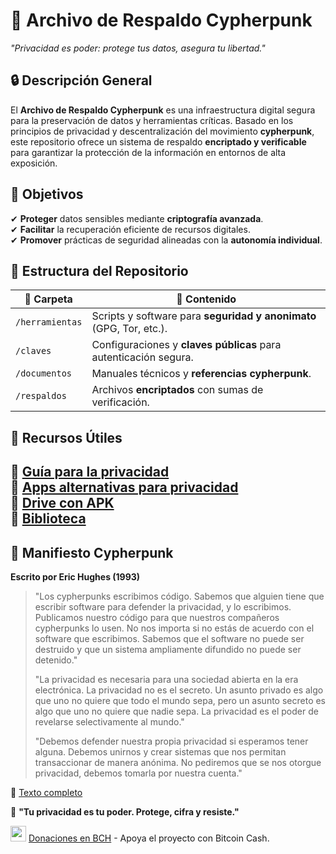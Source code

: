 # 📂 Archivo de Respaldo Cypherpunk  
*"Privacidad es poder: protege tus datos, asegura tu libertad."*  

## 🔒 Descripción General  
El **Archivo de Respaldo Cypherpunk** es una infraestructura digital segura para la preservación de datos y herramientas críticas. Basado en los principios de privacidad y descentralización del movimiento **cypherpunk**, este repositorio ofrece un sistema de respaldo **encriptado y verificable** para garantizar la protección de la información en entornos de alta exposición.  

## 🎯 Objetivos  
✔ **Proteger** datos sensibles mediante **criptografía avanzada**.  
✔ **Facilitar** la recuperación eficiente de recursos digitales.  
✔ **Promover** prácticas de seguridad alineadas con la **autonomía individual**.  

## 📁 Estructura del Repositorio  

| 📂 Carpeta       | 📌 Contenido |
|-----------------|-------------|
| `/herramientas` | Scripts y software para **seguridad y anonimato** (GPG, Tor, etc.). |
| `/claves`       | Configuraciones y **claves públicas** para autenticación segura. |
| `/documentos`   | Manuales técnicos y **referencias cypherpunk**. |
| `/respaldos`    | Archivos **encriptados** con sumas de verificación. |

## 🔗 Recursos Útiles  
🔹 [Guía para la privacidad](https://privacit.github.io/)  
🔹 [Apps alternativas para privacidad](https://libredirect.github.io/)  
🔹 [Drive con APK](https://drive.proton.me/urls/3WFBZ7CMY4#DLxMq2cOkCMM)  
🔹 [Biblioteca](https://libre-ria.github.io//)  
---
## 📜 Manifiesto Cypherpunk  
**Escrito por Eric Hughes (1993)**  

> "Los cypherpunks escribimos código. Sabemos que alguien tiene que escribir software para defender la privacidad, y lo escribimos. Publicamos nuestro código para que nuestros compañeros cypherpunks lo usen. No nos importa si no estás de acuerdo con el software que escribimos. Sabemos que el software no puede ser destruido y que un sistema ampliamente difundido no puede ser detenido."
>
> "La privacidad es necesaria para una sociedad abierta en la era electrónica. La privacidad no es el secreto. Un asunto privado es algo que uno no quiere que todo el mundo sepa, pero un asunto secreto es algo que uno no quiere que nadie sepa. La privacidad es el poder de revelarse selectivamente al mundo."
>
> "Debemos defender nuestra propia privacidad si esperamos tener alguna. Debemos unirnos y crear sistemas que nos permitan transaccionar de manera anónima. No pediremos que se nos otorgue privacidad, debemos tomarla por nuestra cuenta."

📎 [Texto completo](https://www.activism.net/cypherpunk/manifesto.html)  

💾 **"Tu privacidad es tu poder. Protege, cifra y resiste."** 

<img src="https://cryptologos.cc/logos/bitcoin-cash-bch-logo.png?v=040" width="25"> [Donaciones en BCH](https://cointr.ee/prlva) - Apoya el proyecto con Bitcoin Cash.
